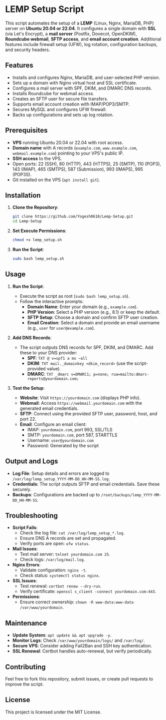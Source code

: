 # LEMP Setup Script

This script automates the setup of a **LEMP** (Linux, Nginx, MariaDB, PHP) server on **Ubuntu 20.04 or 22.04**. It configures a single domain with **SSL** (via Let's Encrypt), a **mail server** (Postfix, Dovecot, OpenDKIM), **Roundcube webmail**, **SFTP access**, and **email account creation**. Additional features include firewall setup (UFW), log rotation, configuration backups, and security headers.

## Features
- Installs and configures Nginx, MariaDB, and user-selected PHP version.
- Sets up a domain with Nginx virtual host and SSL certificate.
- Configures a mail server with SPF, DKIM, and DMARC DNS records.
- Installs Roundcube for webmail access.
- Creates an SFTP user for secure file transfers.
- Supports email account creation with IMAP/POP3/SMTP.
- Secures MySQL and configures UFW firewall.
- Backs up configurations and sets up log rotation.

## Prerequisites
- **VPS** running Ubuntu 20.04 or 22.04 with root access.
- **Domain name** with A records (`example.com`, `www.example.com`, `webmail.example.com`) pointing to your VPS's public IP.
- **SSH access** to the VPS.
- Open ports: 22 (SSH), 80 (HTTP), 443 (HTTPS), 25 (SMTP), 110 (POP3), 143 (IMAP), 465 (SMTPS), 587 (Submission), 993 (IMAPS), 995 (POP3S).
- Git installed on the VPS (`apt install git`).

## Installation
1. **Clone the Repository**:
   ```bash
   git clone https://github.com/Yogesh0610/Lemp-Setup.git
   cd Lemp-Setup
   ```

2. **Set Execute Permissions**:
   ```bash
   chmod +x lemp_setup.sh
   ```

3. **Run the Script**:
   ```bash
   sudo bash lemp_setup.sh
   ```

## Usage
1. **Run the Script**:
   - Execute the script as root (`sudo bash lemp_setup.sh`).
   - Follow the interactive prompts:
     - **Domain Name**: Enter your domain (e.g., `example.com`).
     - **PHP Version**: Select a PHP version (e.g., 8.1) or keep the default.
     - **SFTP Setup**: Choose a domain and confirm SFTP user creation.
     - **Email Creation**: Select a domain and provide an email username (e.g., `user` for `user@example.com`).

2. **Add DNS Records**:
   - The script outputs DNS records for SPF, DKIM, and DMARC. Add these to your DNS provider:
     - **SPF**: `TXT @ v=spf1 a mx ~all`
     - **DKIM**: `TXT mail._domainkey <dkim_record>` (use the script-provided value).
     - **DMARC**: `TXT _dmarc v=DMARC1; p=none; rua=mailto:dmarc-reports@yourdomain.com;`

3. **Test the Setup**:
   - **Website**: Visit `https://yourdomain.com` (displays PHP info).
   - **Webmail**: Access `https://webmail.yourdomain.com` with the generated email credentials.
   - **SFTP**: Connect using the provided SFTP user, password, host, and port 22.
   - **Email**: Configure an email client:
     - IMAP: `yourdomain.com`, port 993, SSL/TLS
     - SMTP: `yourdomain.com`, port 587, STARTTLS
     - Username: `user@yourdomain.com`
     - Password: Generated by the script

## Output and Logs
- **Log File**: Setup details and errors are logged to `/var/log/lemp_setup_YYYY-MM-DD_HH-MM-SS.log`.
- **Credentials**: The script outputs SFTP and email credentials. Save these securely.
- **Backups**: Configurations are backed up to `/root/backups/lemp_YYYY-MM-DD_HH-MM-SS`.

## Troubleshooting
- **Script Fails**:
  - Check the log file: `cat /var/log/lemp_setup_*.log`.
  - Ensure DNS A records are set and propagated.
  - Verify ports are open: `ufw status`.
- **Mail Issues**:
  - Test mail server: `telnet yourdomain.com 25`.
  - Check logs: `/var/log/mail.log`.
- **Nginx Errors**:
  - Validate configuration: `nginx -t`.
  - Check status: `systemctl status nginx`.
- **SSL Issues**:
  - Test renewal: `certbot renew --dry-run`.
  - Verify certificate: `openssl s_client -connect yourdomain.com:443`.
- **Permissions**:
  - Ensure correct ownership: `chown -R www-data:www-data /var/www/yourdomain`.

## Maintenance
- **Update System**: `apt update && apt upgrade -y`.
- **Monitor Logs**: Check `/var/www/yourdomain/logs/` and `/var/log/`.
- **Secure VPS**: Consider adding Fail2Ban and SSH key authentication.
- **SSL Renewal**: Certbot handles auto-renewal, but verify periodically.

## Contributing
Feel free to fork this repository, submit issues, or create pull requests to improve the script.

## License
This project is licensed under the MIT License.